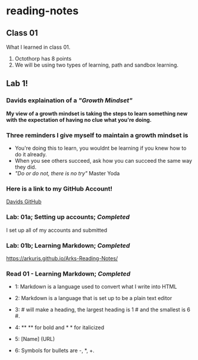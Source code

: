 # reading-notes

## Class 01

What I learned in class 01.

1. Octothorp has 8 points
2. We will be using two types of learning, path and sandbox learning.


## Lab 1!
### **Davids explaination of a _"Growth Mindset"_**

**My view of a growth mindset is taking the steps to learn something new with the expectation of having no clue what you're doing.**

### **Three reminders I give myself to maintain a growth mindset is**

* You're doing this to learn, you wouldnt be learning if you knew how to do it already.
* When you see others succeed, ask how you can succeed the same way they did.
* _"Do or do not, there is no try"_ Master Yoda

### Here is a link to my GitHub Account!
[Davids GitHub](https://github.com/Arkuris)

### **Lab: 01a**; Setting up accounts; _Completed_
 I set up all of my accounts and submitted

### **Lab: 01b**; Learning Markdown; _Completed_
 https://arkuris.github.io/Arks-Reading-Notes/

### **Read 01** - Learning Markdown; _Completed_
* 1: Markdown is a language used to convert what I write into HTML

* 2: Markdown is a language that is set up to be a plain text editor 

* 3: # will make a heading, the largest heading is 1 # and the smallest is 6 #. 

* 4: ** ** for bold and * * for italicized

* 5: [Name] (URL)

* 6: Symbols for bullets are -, *, +. 

